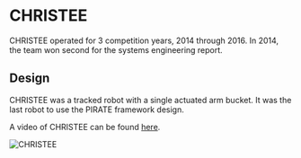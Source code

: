 # CHRISTEE

CHRISTEE operated for 3 competition years, 2014 through 2016. In 2014, the team won second for the systems engineering report. 

## Design

CHRISTEE was a tracked robot with a single actuated arm bucket. It was the last robot to use the PIRATE framework design.

A video of CHRISTEE can be found 
[here](https://www.youtube.com/watch?v=8VnHXFHyqo0).

![CHRISTEE]($lib/images/robots/CHRISTEE.jpg)